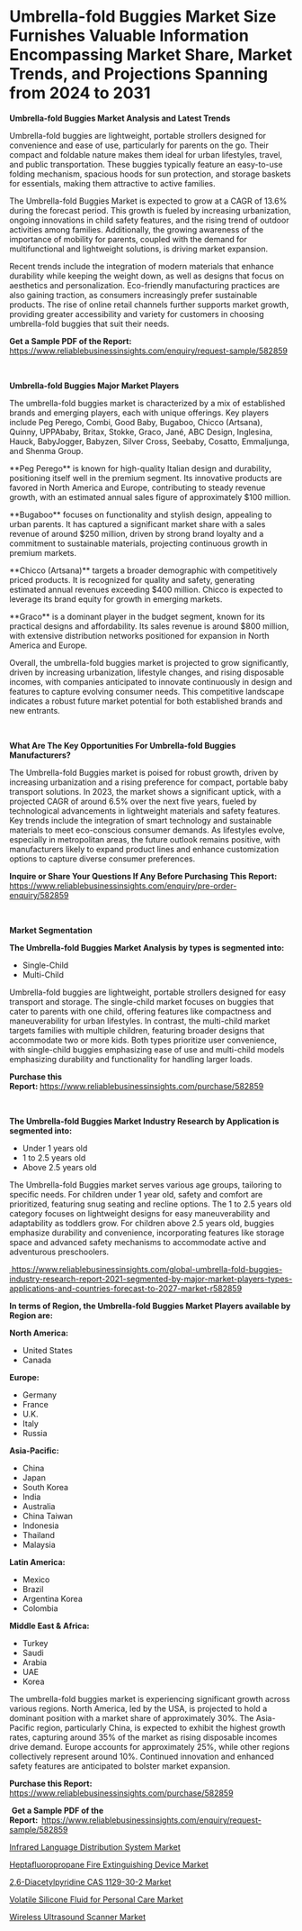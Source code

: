 <p><h1>Umbrella-fold Buggies Market Size Furnishes Valuable Information Encompassing Market Share, Market Trends, and Projections Spanning from 2024 to 2031</h1></p><p><strong>Umbrella-fold Buggies Market Analysis and Latest Trends</strong></p>
<p><p>Umbrella-fold buggies are lightweight, portable strollers designed for convenience and ease of use, particularly for parents on the go. Their compact and foldable nature makes them ideal for urban lifestyles, travel, and public transportation. These buggies typically feature an easy-to-use folding mechanism, spacious hoods for sun protection, and storage baskets for essentials, making them attractive to active families.</p><p>The Umbrella-fold Buggies Market is expected to grow at a CAGR of 13.6% during the forecast period. This growth is fueled by increasing urbanization, ongoing innovations in child safety features, and the rising trend of outdoor activities among families. Additionally, the growing awareness of the importance of mobility for parents, coupled with the demand for multifunctional and lightweight solutions, is driving market expansion.</p><p>Recent trends include the integration of modern materials that enhance durability while keeping the weight down, as well as designs that focus on aesthetics and personalization. Eco-friendly manufacturing practices are also gaining traction, as consumers increasingly prefer sustainable products. The rise of online retail channels further supports market growth, providing greater accessibility and variety for customers in choosing umbrella-fold buggies that suit their needs.</p></p>
<p><strong>Get a Sample PDF of the Report:&nbsp;</strong> <a href="https://www.reliablebusinessinsights.com/enquiry/request-sample/582859?utm_campaign=41&utm_medium=2&utm_source=Github&utm_content=ia&utm_term=09122024&utm_id=umbrella-fold-buggies">https://www.reliablebusinessinsights.com/enquiry/request-sample/582859</a></p>
<p>&nbsp;</p>
<p><strong>Umbrella-fold Buggies Major Market Players</strong></p>
<p><p>The umbrella-fold buggies market is characterized by a mix of established brands and emerging players, each with unique offerings. Key players include Peg Perego, Combi, Good Baby, Bugaboo, Chicco (Artsana), Quinny, UPPAbaby, Britax, Stokke, Graco, Jané, ABC Design, Inglesina, Hauck, BabyJogger, Babyzen, Silver Cross, Seebaby, Cosatto, Emmaljunga, and Shenma Group.</p><p>**Peg Perego** is known for high-quality Italian design and durability, positioning itself well in the premium segment. Its innovative products are favored in North America and Europe, contributing to steady revenue growth, with an estimated annual sales figure of approximately $100 million.</p><p>**Bugaboo** focuses on functionality and stylish design, appealing to urban parents. It has captured a significant market share with a sales revenue of around $250 million, driven by strong brand loyalty and a commitment to sustainable materials, projecting continuous growth in premium markets.</p><p>**Chicco (Artsana)** targets a broader demographic with competitively priced products. It is recognized for quality and safety, generating estimated annual revenues exceeding $400 million. Chicco is expected to leverage its brand equity for growth in emerging markets.</p><p>**Graco** is a dominant player in the budget segment, known for its practical designs and affordability. Its sales revenue is around $800 million, with extensive distribution networks positioned for expansion in North America and Europe.</p><p>Overall, the umbrella-fold buggies market is projected to grow significantly, driven by increasing urbanization, lifestyle changes, and rising disposable incomes, with companies anticipated to innovate continuously in design and features to capture evolving consumer needs. This competitive landscape indicates a robust future market potential for both established brands and new entrants.</p></p>
<p>&nbsp;</p>
<p><strong>What Are The Key Opportunities For Umbrella-fold Buggies Manufacturers?</strong></p>
<p><p>The Umbrella-fold Buggies market is poised for robust growth, driven by increasing urbanization and a rising preference for compact, portable baby transport solutions. In 2023, the market shows a significant uptick, with a projected CAGR of around 6.5% over the next five years, fueled by technological advancements in lightweight materials and safety features. Key trends include the integration of smart technology and sustainable materials to meet eco-conscious consumer demands. As lifestyles evolve, especially in metropolitan areas, the future outlook remains positive, with manufacturers likely to expand product lines and enhance customization options to capture diverse consumer preferences.</p></p>
<p><strong>Inquire or Share Your Questions If Any Before Purchasing This Report:</strong> <a href="https://www.reliablebusinessinsights.com/enquiry/pre-order-enquiry/582859?utm_campaign=41&utm_medium=2&utm_source=Github&utm_content=ia&utm_term=09122024&utm_id=umbrella-fold-buggies">https://www.reliablebusinessinsights.com/enquiry/pre-order-enquiry/582859</a></p>
<p>&nbsp;</p>
<p><strong>Market Segmentation</strong></p>
<p><strong>The Umbrella-fold Buggies Market Analysis by types is segmented into:</strong></p>
<p><ul><li>Single-Child</li><li>Multi-Child</li></ul></p>
<p><p>Umbrella-fold buggies are lightweight, portable strollers designed for easy transport and storage. The single-child market focuses on buggies that cater to parents with one child, offering features like compactness and maneuverability for urban lifestyles. In contrast, the multi-child market targets families with multiple children, featuring broader designs that accommodate two or more kids. Both types prioritize user convenience, with single-child buggies emphasizing ease of use and multi-child models emphasizing durability and functionality for handling larger loads.</p></p>
<p><strong>Purchase this Report:&nbsp;</strong><a href="https://www.reliablebusinessinsights.com/purchase/582859?utm_campaign=41&utm_medium=2&utm_source=Github&utm_content=ia&utm_term=09122024&utm_id=umbrella-fold-buggies">https://www.reliablebusinessinsights.com/purchase/582859</a></p>
<p>&nbsp;</p>
<p><strong>The Umbrella-fold Buggies Market Industry Research by Application is segmented into:</strong></p>
<p><ul><li>Under 1 years old</li><li>1 to 2.5 years old</li><li>Above 2.5 years old</li></ul></p>
<p><p>The Umbrella-fold Buggies market serves various age groups, tailoring to specific needs. For children under 1 year old, safety and comfort are prioritized, featuring snug seating and recline options. The 1 to 2.5 years old category focuses on lightweight designs for easy maneuverability and adaptability as toddlers grow. For children above 2.5 years old, buggies emphasize durability and convenience, incorporating features like storage space and advanced safety mechanisms to accommodate active and adventurous preschoolers.</p></p>
<p><a href="https://www.reliablebusinessinsights.com/global-umbrella-fold-buggies-industry-research-report-2021-segmented-by-major-market-players-types-applications-and-countries-forecast-to-2027-market-r582859?utm_campaign=41&utm_medium=2&utm_source=Github&utm_content=ia&utm_term=09122024&utm_id=umbrella-fold-buggies">&nbsp;https://www.reliablebusinessinsights.com/global-umbrella-fold-buggies-industry-research-report-2021-segmented-by-major-market-players-types-applications-and-countries-forecast-to-2027-market-r582859</a></p>
<p><strong>In terms of Region, the Umbrella-fold Buggies Market Players available by Region are:</strong></p>
<p>
    <p> <strong> North America: </strong>
        <ul>
            <li>United States</li>
            <li>Canada</li>
        </ul>
        </p> 
    <p> <strong> Europe: </strong>
        <ul>
            <li>Germany</li>
            <li>France</li>
            <li>U.K.</li>
            <li>Italy</li>
            <li>Russia</li>
        </ul>
        </p> 
    <p> <strong> Asia-Pacific: </strong>
        <ul>
            <li>China</li>
            <li>Japan</li>
            <li>South Korea</li>
            <li>India</li>
            <li>Australia</li>
            <li>China Taiwan</li>
            <li>Indonesia</li>
            <li>Thailand</li>
            <li>Malaysia</li>
        </ul>
        </p> 
    <p> <strong> Latin America: </strong>
        <ul>
            <li>Mexico</li>
            <li>Brazil</li>
            <li>Argentina Korea</li>
            <li>Colombia</li>
        </ul>
        </p> 
    <p> <strong> Middle East & Africa: </strong>
        <ul>
            <li>Turkey</li>
            <li>Saudi</li>
            <li>Arabia</li>
            <li>UAE</li>
            <li>Korea</li>
        </ul>
    </p>
    </p>
<p><p>The umbrella-fold buggies market is experiencing significant growth across various regions. North America, led by the USA, is projected to hold a dominant position with a market share of approximately 30%. The Asia-Pacific region, particularly China, is expected to exhibit the highest growth rates, capturing around 35% of the market as rising disposable incomes drive demand. Europe accounts for approximately 25%, while other regions collectively represent around 10%. Continued innovation and enhanced safety features are anticipated to bolster market expansion.</p></p>
<p><strong>Purchase this Report: </strong><a href="https://www.reliablebusinessinsights.com/purchase/582859?utm_campaign=41&utm_medium=2&utm_source=Github&utm_content=ia&utm_term=09122024&utm_id=umbrella-fold-buggies">https://www.reliablebusinessinsights.com/purchase/582859</a></p>
<p>&nbsp;<strong>Get a Sample PDF of the Report:&nbsp;&nbsp;</strong><a href="https://www.reliablebusinessinsights.com/enquiry/request-sample/582859?utm_campaign=41&utm_medium=2&utm_source=Github&utm_content=ia&utm_term=09122024&utm_id=umbrella-fold-buggies">https://www.reliablebusinessinsights.com/enquiry/request-sample/582859</a></p>
<p><strong></strong></p>
<p><p><a href="https://www.linkedin.com/pulse/compreh-proposis-fbaif?utm_campaign=41&utm_medium=2&utm_source=Github&utm_content=ia&utm_term=09122024&utm_id=umbrella-fold-buggies">Infrared Language Distribution System Market</a></p><p><a href="https://www.linkedin.com/pulse/heptafluoropropane-fire-extinguishing-device-market-tie1c?utm_campaign=41&utm_medium=2&utm_source=Github&utm_content=ia&utm_term=09122024&utm_id=umbrella-fold-buggies">Heptafluoropropane Fire Extinguishing Device Market</a></p><p><a href="https://github.com/sca704osol/Market-Research-Report-List-1/blob/main/26-diacetylpyridine-cas-1129-30-2-market.md?utm_campaign=41&utm_medium=2&utm_source=Github&utm_content=ia&utm_term=09122024&utm_id=umbrella-fold-buggies">2,6-Diacetylpyridine CAS 1129-30-2 Market</a></p><p><a href="https://www.linkedin.com/pulse/volatile-silicone-fluid-personal-care-market-size-growing-cagr-9x8re?utm_campaign=41&utm_medium=2&utm_source=Github&utm_content=ia&utm_term=09122024&utm_id=umbrella-fold-buggies">Volatile Silicone Fluid for Personal Care Market</a></p><p><a href="https://github.com/deonnamcelhi0/Market-Research-Report-List-1/blob/main/wireless-ultrasound-scanner-market.md?utm_campaign=41&utm_medium=2&utm_source=Github&utm_content=ia&utm_term=09122024&utm_id=umbrella-fold-buggies">Wireless Ultrasound Scanner Market</a></p></p>
